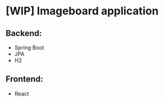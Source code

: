 # [**WIP**] Imageboard application

## Backend: ##
 * Spring Boot
 * JPA
 * H2

## Frontend: ##
 * React
